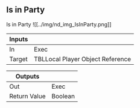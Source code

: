 ## Is in Party
Is in Party
![[../img/nd_img_IsInParty.png]]

|Inputs||
|--|--|
| In | Exec |
| Target | TBLLocal Player Object Reference |

|Outputs||
|--|--|
| Out | Exec |
| Return Value | Boolean |
